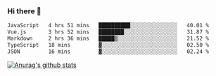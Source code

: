 ### Hi there 👋



<!--
**webB1an/webB1an** is a ✨ _special_ ✨ repository because its `README.md` (this file) appears on your GitHub profile.

Here are some ideas to get you started:

- 🔭 I’m currently working on ...
- 🌱 I’m currently learning ...
- 👯 I’m looking to collaborate on ...
- 🤔 I’m looking for help with ...
- 💬 Ask me about ...
- 📫 How to reach me: ...
- 😄 Pronouns: ...
- ⚡ Fun fact: ...
-->

<!--START_SECTION:waka-->

```txt
JavaScript   4 hrs 51 mins   ██████████░░░░░░░░░░░░░░░   40.01 %
Vue.js       3 hrs 52 mins   ████████░░░░░░░░░░░░░░░░░   31.87 %
Markdown     2 hrs 36 mins   █████▒░░░░░░░░░░░░░░░░░░░   21.52 %
TypeScript   18 mins         ▓░░░░░░░░░░░░░░░░░░░░░░░░   02.50 %
JSON         16 mins         ▓░░░░░░░░░░░░░░░░░░░░░░░░   02.24 %
```

<!--END_SECTION:waka-->


[![Anurag's github stats](https://github-readme-stats.vercel.app/api?username=webB1an&show_icons=true&theme=radical)](https://github.com/anuraghazra/github-readme-stats)

